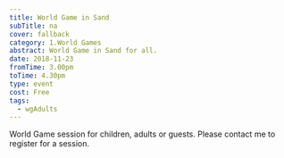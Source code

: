 ```yaml
---
title: World Game in Sand
subTitle: na
cover: fallback
category: 1.World Games
abstract: World Game in Sand for all.
date: 2018-11-23
fromTime: 3.00pm
toTime: 4.30pm
type: event
cost: Free
tags:
  - wgAdults
---
```


World Game session for children, adults or guests. Please contact me to register for a session.

